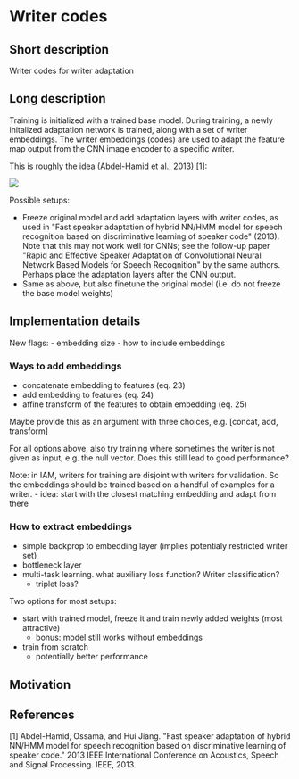 # Writer codes

## Short description
Writer codes for writer adaptation

## Long description

Training is initialized with a trained base model. During training, a newly
initalized adaptation network is trained, along with a set of writer embeddings. The
writer embeddings (codes) are used to adapt the feature map output from the CNN
image encoder to a specific writer.

This is roughly the idea (Abdel-Hamid et al., 2013) [1]:

![](/home/tobias/Dropbox/master_AI/thesis/code/writer_code/img/abdel-hamid_2013_adaptation_schematic.png)

Possible setups:
- Freeze original model and add adaptation layers with writer codes, as used in "Fast
  speaker adaptation of hybrid NN/HMM model for speech recognition based on
  discriminative learning of speaker code" (2013). Note that this may not work well for
  CNNs; see the follow-up paper "Rapid and Effective Speaker Adaptation of Convolutional
  Neural Network Based Models for Speech Recognition" by the same authors. Perhaps place
  the adaptation layers after the CNN output.
- Same as above, but also finetune the original model (i.e. do not freeze the base model
  weights)

## Implementation details
New flags:
    - embedding size
    - how to include embeddings

### Ways to add embeddings
- concatenate embedding to features (eq. 23)
- add embedding to features (eq. 24)
- affine transform of the features to obtain embedding (eq. 25)

Maybe provide this as an argument with three choices, e.g. [concat, add, transform]

For all options above, also try training where sometimes the writer is not given as input, e.g. the null vector. Does this still lead to good performance?

Note: in IAM, writers for training are disjoint with writers for validation. So the
embeddings should be trained based on a handful of examples for a writer.
	- idea: start with the closest matching embedding and adapt from there

### How to extract embeddings
- simple backprop to embedding layer (implies potentialy restricted writer set)
- bottleneck layer
- multi-task learning. what auxiliary loss function? Writer classification?
	- triplet loss?

Two options for most setups:
- start with trained model, freeze it and train newly added weights (most attractive)
	- bonus: model still works without embeddings
- train from scratch
	- potentially better performance

## Motivation

## References
[1] Abdel-Hamid, Ossama, and Hui Jiang. "Fast speaker adaptation of hybrid NN/HMM model for speech recognition based on discriminative learning of speaker code." 2013 IEEE International Conference on Acoustics, Speech and Signal Processing. IEEE, 2013.
